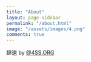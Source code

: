 ```yaml
---
title: "About"
layout: page-sidebar
permalink: "/about.html"
image: "/assets/images/4.png"
comments: true
---
```

肆速 <i class="fa fa-heart text-danger"></i> by  [@4SS.ORG](https://4ss.org/)
